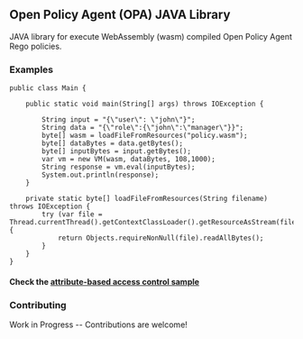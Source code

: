## Open Policy Agent (OPA) JAVA Library
JAVA library for execute WebAssembly (wasm) compiled Open Policy Agent Rego policies.

### Examples

```
public class Main {

    public static void main(String[] args) throws IOException {

        String input = "{\"user\": \"john\"}";
        String data = "{\"role\":{\"john\":\"manager\"}}";
        byte[] wasm = loadFileFromResources("policy.wasm");
        byte[] dataBytes = data.getBytes();
        byte[] inputBytes = input.getBytes();
        var vm = new VM(wasm, dataBytes, 108,1000);
        String response = vm.eval(inputBytes);
        System.out.println(response);
    }

    private static byte[] loadFileFromResources(String filename) throws IOException {
        try (var file = Thread.currentThread().getContextClassLoader().getResourceAsStream(filename)) {
            return Objects.requireNonNull(file).readAllBytes();
        }
    }
}
```
#### Check the [attribute-based access control sample](https://github.com/shashimalcse/rampart/tree/main/modules/opa-samples/attribute-based-access-control) 

### Contributing
Work in Progress -- Contributions are welcome! 

